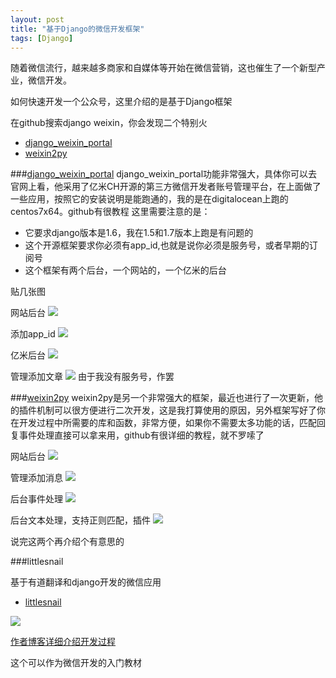 ```yaml
---
layout: post
title: "基于Django的微信开发框架"
tags: [Django]
---
```


随着微信流行，越来越多商家和自媒体等开始在微信营销，这也催生了一个新型产业，微信开发。

如何快速开发一个公众号，这里介绍的是基于Django框架

在github搜索django weixin，你会发现二个特别火

 * [django\_weixin\_portal](https://github.com/wwj718/django_weixin_portal)
 * [weixin2py](https://github.com/winkidney/weixin2py)
 
###[django\_weixin\_portal](https://github.com/wwj718/django_weixin_portal)
django\_weixin\_portal功能非常强大，具体你可以去官网上看，他采用了亿米CH开源的第三方微信开发者账号管理平台，在上面做了一些应用，按照它的安装说明是能跑通的，我的是在digitalocean上跑的centos7x64。github有很教程
这里需要注意的是：

 * 它要求django版本是1.6，我在1.5和1.7版本上跑是有问题的
 * 这个开源框架要求你必须有app_id,也就是说你必须是服务号，或者早期的订阅号
 * 这个框架有两个后台，一个网站的，一个亿米的后台

贴几张图

网站后台
<img src="/blog/public/images/posts/weixin/weixin1.png" >

添加app_id
<img src="/blog/public/images/posts/weixin/weixin2.png" >

亿米后台
<img src="/blog/public/images/posts/weixin/weixin3.png" >

管理添加文章
<img src="/blog/public/images/posts/weixin/weixin4.png" >
由于我没有服务号，作罢


###[weixin2py](https://github.com/winkidney/weixin2py)
weixin2py是另一个非常强大的框架，最近也进行了一次更新，他的插件机制可以很方便进行二次开发，这是我打算使用的原因，另外框架写好了你在开发过程中所需要的库和函数，非常方便，如果你不需要太多功能的话，匹配回复事件处理直接可以拿来用，github有很详细的教程，就不罗嗦了

网站后台
<img src="/blog/public/images/posts/weixin/weixin5.png" >

管理添加消息
<img src="/blog/public/images/posts/weixin/weixin6.png" >

后台事件处理
<img src="/blog/public/images/posts/weixin/weixin7.png" >

后台文本处理，支持正则匹配，插件
<img src="/blog/public/images/posts/weixin/weixin8.png" >

说完这两个再介绍个有意思的

###littlesnail

基于有道翻译和django开发的微信应用

 * [littlesnail](https://github.com/liushuaikobe/littlesnail)

<img src="/blog/public/images/posts/weixin/demo.png" >

[作者博客详细介绍开发过程](http://blog.vars.me/blog/2013/07/24/wei-xin-ji-qi-ren-xiao-gua-niu-you-dao-fan-yi-xiao-zhu-shou-django-plus-sae-plus-wei-xin-gong-zhong-zhang-hao-zi-dong-hui-fu-kai-fang-jie-kou/)

这个可以作为微信开发的入门教材




